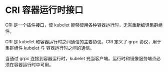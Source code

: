# CRI 容器运行时接口
CRI 是一个插件接口，使 kubelet 能够使用各种容器运行时，无需重新编译集群组件。

CRI 是 kubelet 和容器运行时之间通信的主要协议。CRI 定义了 grpc 协议，用于集群组件 kubelet 与 容器运行时之间的通信。


当通过 grpc 连接到容器运行时，kubelet 充当客户端。运行时和镜像服务端点必须在容器运行时中可用。